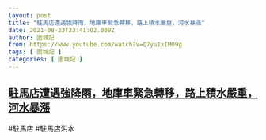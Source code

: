 ```yaml
---
layout: post
title: "駐馬店遭遇強降雨，地庫車緊急轉移，路上積水嚴重，河水暴漲"
date: 2021-08-23T23:41:02.000Z
author: 圍城記
from: https://www.youtube.com/watch?v=Q7yu1xIM09g
tags: [ 圍城記 ]
categories: [ 圍城記 ]
---
```

<!--1629762062000-->
[駐馬店遭遇強降雨，地庫車緊急轉移，路上積水嚴重，河水暴漲](https://www.youtube.com/watch?v=Q7yu1xIM09g)
------

<div>
#駐馬店 #駐馬店洪水
</div>
